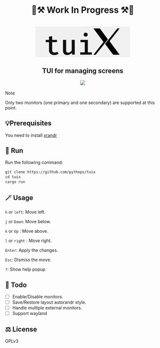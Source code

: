 <div align="center">
  <h1> 🚧⚒️ Work In Progress ⚒️🚧 </h1>
  <br>
  <img height="100" src="assets/logo.png"/>
  <h2> TUI for managing screens </h2>
  <img src="https://github.com/pythops/tuix/assets/57548585/cc822af3-a854-4834-aaf9-834bfc05f7ed"/>
</div>

> [!NOTE]
> Only two monitors (one primary and one secondary) are supported at this point.

## 💡Prerequisites

You need to install [xrandr](https://command-not-found.com/xrandr)

## 🚀 Run

Run the following command:

```shell
git clone https://github.com/pythops/tuix
cd tuix
cargo run
```

## 🪄 Usage

`h` or `left`: Move left.

`j` or `Down`: Move below.

`k` or `Up` : Move above.

`l` or `right` : Move right.

`Enter`: Apply the changes.

`Esc`: Dismiss the move.

`?`: Show help popup

## 📝 Todo

- [ ] Enable/Disable monitors.
- [ ] Save/Restore layout autorandr style.
- [ ] Handle multiple external monitors.
- [ ] Support wayland

## ⚖️ License

GPLv3
